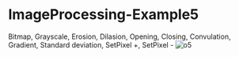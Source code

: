 # ImageProcessing-Example5
 Bitmap, Grayscale, Erosion, Dilasion, Opening, Closing,  Convulation, Gradient, Standard deviation, SetPixel +, SetPixel -
![o5](https://user-images.githubusercontent.com/37352722/71517375-c7d8e880-28be-11ea-8836-22a1c1cb35b8.gif)

